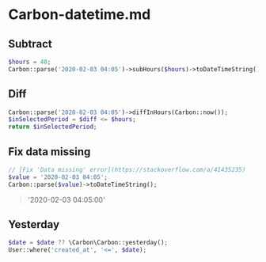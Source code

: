 # Carbon-datetime.md

## Subtract

```php
$hours = 48;
Carbon::parse('2020-02-03 04:05')->subHours($hours)->toDateTimeString();
```

## Diff

```php
Carbon::parse('2020-02-03 04:05')->diffInHours(Carbon::now());
$inSelectedPeriod = $diff <= $hours;
return $inSelectedPeriod;
```

## Fix data missing

```php
// [Fix 'Data missing' error](https://stackoverflow.com/a/41435235)
$value = '2020-02-03 04:05';
Carbon::parse($value)->toDateTimeString();
```
>  '2020-02-03 04:05:00'

## Yesterday

```php
$date = $date ?? \Carbon\Carbon::yesterday();
User::where('created_at', '<=', $date);
```
